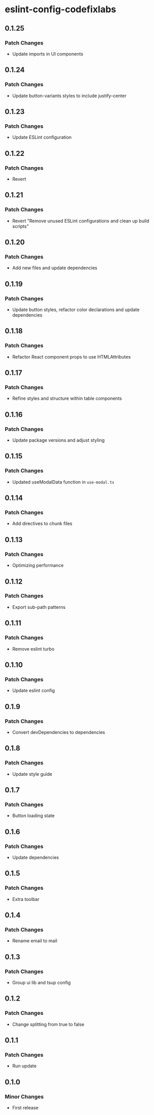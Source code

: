 # eslint-config-codefixlabs

## 0.1.25

### Patch Changes

- Update imports in UI components

## 0.1.24

### Patch Changes

- Update button-variants styles to include justify-center

## 0.1.23

### Patch Changes

- Update ESLint configuration

## 0.1.22

### Patch Changes

- Revert

## 0.1.21

### Patch Changes

- Revert "Remove unused ESLint configurations and clean up build scripts"

## 0.1.20

### Patch Changes

- Add new files and update dependencies

## 0.1.19

### Patch Changes

- Update button styles, refactor color declarations and update dependencies

## 0.1.18

### Patch Changes

- Refactor React component props to use HTMLAttributes

## 0.1.17

### Patch Changes

- Refine styles and structure within table components

## 0.1.16

### Patch Changes

- Update package versions and adjust styling

## 0.1.15

### Patch Changes

- Updated useModalData function in `use-modal.ts`

## 0.1.14

### Patch Changes

- Add directives to chunk files

## 0.1.13

### Patch Changes

- Optimizing performance

## 0.1.12

### Patch Changes

- Export sub-path patterns

## 0.1.11

### Patch Changes

- Remove eslint turbo

## 0.1.10

### Patch Changes

- Update eslint config

## 0.1.9

### Patch Changes

- Convert devDependencies to dependencies

## 0.1.8

### Patch Changes

- Update style guide

## 0.1.7

### Patch Changes

- Button loading state

## 0.1.6

### Patch Changes

- Update dependencies

## 0.1.5

### Patch Changes

- Extra toolbar

## 0.1.4

### Patch Changes

- Rename email to mail

## 0.1.3

### Patch Changes

- Group ui lib and tsup config

## 0.1.2

### Patch Changes

- Change splitting from true to false

## 0.1.1

### Patch Changes

- Run update

## 0.1.0

### Minor Changes

- First release
